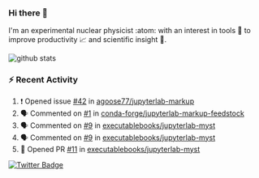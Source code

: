 ### Hi there 👋 

I'm an experimental nuclear physicist :atom: with an interest in tools :wrench: to improve productivity :chart_with_upwards_trend: and scientific insight :telescope:.

![github stats](https://github-readme-stats.vercel.app/api?username=agoose77&show_icons=true&hide_rank=true&hide_title=true&bg_color=30,e76445,904e95&text_color=efe3ec&icon_color=efe3ec)
<!--
**agoose77/agoose77** is a ✨ _special_ ✨ repository because its `README.md` (this file) appears on your GitHub profile.

Here are some ideas to get you started:

- 🔭 I’m currently working on ...
- 🌱 I’m currently learning ...
- 👯 I’m looking to collaborate on ...
- 🤔 I’m looking for help with ...
- 💬 Ask me about ...
- 📫 How to reach me: ...
- 😄 Pronouns: ...
- ⚡ Fun fact: ...
-->

### :zap: Recent Activity
<!--START_SECTION:activity-->
1. ❗️ Opened issue [#42](https://github.com/agoose77/jupyterlab-markup/issues/42) in [agoose77/jupyterlab-markup](https://github.com/agoose77/jupyterlab-markup)
2. 🗣 Commented on [#1](https://github.com/conda-forge/jupyterlab-markup-feedstock/issues/1) in [conda-forge/jupyterlab-markup-feedstock](https://github.com/conda-forge/jupyterlab-markup-feedstock)
3. 🗣 Commented on [#9](https://github.com/executablebooks/jupyterlab-myst/issues/9) in [executablebooks/jupyterlab-myst](https://github.com/executablebooks/jupyterlab-myst)
4. 🗣 Commented on [#9](https://github.com/executablebooks/jupyterlab-myst/issues/9) in [executablebooks/jupyterlab-myst](https://github.com/executablebooks/jupyterlab-myst)
5. 💪 Opened PR [#11](https://github.com/executablebooks/jupyterlab-myst/pull/11) in [executablebooks/jupyterlab-myst](https://github.com/executablebooks/jupyterlab-myst)
<!--END_SECTION:activity-->


[![Twitter Badge](https://img.shields.io/twitter/follow/agoose77?style=flat-square&logo=Twitter&logoColor=white&color=cornflowerblue)](https://twitter.com/agoose77)
